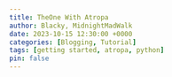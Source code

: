 ```yaml
---
title: TheOne With Atropa
author: Blacky, MidnightMadWalk
date: 2023-10-15 12:30:00 +0000
categories: [Blogging, Tutorial]
tags: [getting started, atropa, python]
pin: false
---
```

